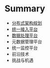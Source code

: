 # Summary

* [分布式架构规划](README.md)
* [统一接入平台](chapter1.md)
* [数据处理平台](shu-ju-chu-li-ping-tai.md)
* 元数据管理平台
* 统一监控平台
* 前沿技术
* 挑战与机遇

